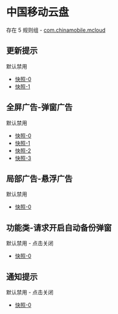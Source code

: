 # 中国移动云盘

存在 5 规则组 - [com.chinamobile.mcloud](/src/apps/com.chinamobile.mcloud.ts)

## 更新提示

默认禁用

- [快照-0](https://i.gkd.li/i/12774833)
- [快照-1](https://i.gkd.li/i/14297700)

## 全屏广告-弹窗广告

默认禁用

- [快照-0](https://i.gkd.li/i/13627826)
- [快照-1](https://i.gkd.li/i/14549523)
- [快照-2](https://i.gkd.li/i/14732062)
- [快照-3](https://i.gkd.li/i/13627832)

## 局部广告-悬浮广告

默认禁用

- [快照-0](https://i.gkd.li/i/13627834)

## 功能类-请求开启自动备份弹窗

默认禁用 - 点击关闭

- [快照-0](https://i.gkd.li/i/13627830)

## 通知提示

默认禁用 - 点击关闭

- [快照-0](https://i.gkd.li/i/14882447)
